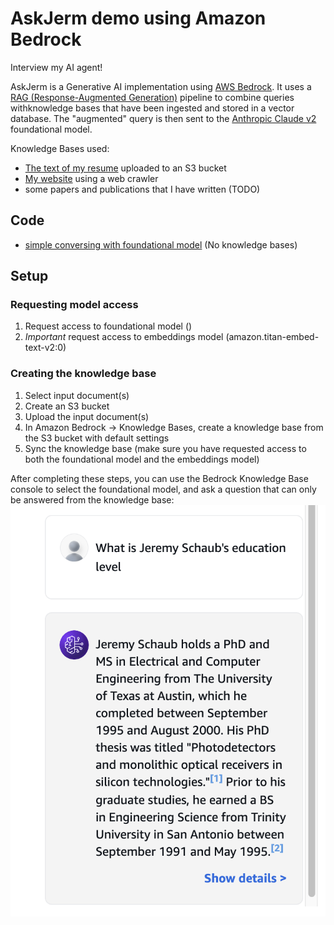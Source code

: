# AskJerm demo using Amazon Bedrock

Interview my AI agent!

AskJerm is a Generative AI implementation using [AWS Bedrock][Bedrock]. It uses a
[RAG (Response-Augmented Generation)][RAG] pipeline to combine queries withknowledge
bases that have been ingested and stored in a vector database. The "augmented" query is
then sent to the [Anthropic Claude v2][Claude] foundational model.

Knowledge Bases used:
- [The text of my resume](data/data/Schaub_CV_2024-11-full.txt) uploaded to an S3 bucket
- [My  website](https://jeremyschaub.us/about.html) using a web crawler
- some papers and publications that I have written (TODO)

## Code
- [simple conversing with foundational model](src/simple_converse.py) (No knowledge bases)


## Setup
### Requesting model access
1. Request access to foundational model ()
2. *Important* request access to embeddings model (amazon.titan-embed-text-v2:0)

### Creating the knowledge base
1. Select input document(s)
2. Create an S3 bucket
3. Upload the input document(s)
4. In Amazon Bedrock -> Knowledge Bases, create a knowledge base from the S3 bucket with default settings
5. Sync the knowledge base (make sure you have requested access to both the foundational model and the embeddings model)

After completing these steps, you can use the Bedrock Knowledge Base console
to select the foundational model, and ask a question that can only be answered from
the knowledge base:
![Console test](img/bedrock_test.png)

[Bedrock]: https://aws.amazon.com/bedrock/
[RAG]: https://aws.amazon.com/what-is/retrieval-augmented-generation/
[Claude]: https://www.anthropic.com/news/claude-2

